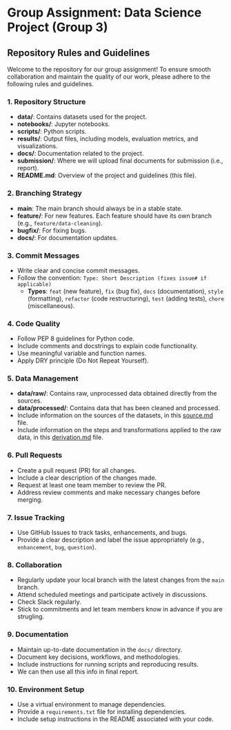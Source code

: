 # Group Assignment: Data Science Project (Group 3)

## Repository Rules and Guidelines

Welcome to the repository for our group assignment! To ensure smooth collaboration and maintain the quality of our work, please adhere to the following rules and guidelines.

### 1. Repository Structure

- **data/**: Contains datasets used for the project.
- **notebooks/**: Jupyter notebooks.
- **scripts/**: Python scripts.
- **results/**: Output files, including models, evaluation metrics, and visualizations.
- **docs/**: Documentation related to the project.
- **submission/**: Where we will upload final documents for submission (i.e., report).
- **README.md**: Overview of the project and guidelines (this file).

### 2. Branching Strategy

- **main**: The main branch should always be in a stable state.
- **feature/**: For new features. Each feature should have its own branch (e.g., `feature/data-cleaning`).
- **bugfix/**: For fixing bugs.
- **docs/**: For documentation updates.

### 3. Commit Messages

- Write clear and concise commit messages.
- Follow the convention: `Type: Short Description (fixes issue# if applicable)`
  - **Types**: `feat` (new feature), `fix` (bug fix), `docs` (documentation), `style` (formatting), `refactor` (code restructuring), `test` (adding tests), `chore` (miscellaneous).

### 4. Code Quality

- Follow PEP 8 guidelines for Python code.
- Include comments and docstrings to explain code functionality.
- Use meaningful variable and function names.
- Apply DRY principle (Do Not Repeat Yourself).

### 5. Data Management

- **data/raw/**: Contains raw, unprocessed data obtained directly from the sources.
- **data/processed/**: Contains data that has been cleaned and processed.
- Include information on the sources of the datasets, in this [source.md](data/source.md) file.
- Include information on the steps and transformations applied to the raw data, in this [derivation.md](data/derivation.md) file.

### 6. Pull Requests

- Create a pull request (PR) for all changes.
- Include a clear description of the changes made.
- Request at least one team member to review the PR.
- Address review comments and make necessary changes before merging.

### 7. Issue Tracking

- Use GitHub Issues to track tasks, enhancements, and bugs.
- Provide a clear description and label the issue appropriately (e.g., `enhancement`, `bug`, `question`).

### 8. Collaboration

- Regularly update your local branch with the latest changes from the `main` branch.
- Attend scheduled meetings and participate actively in discussions.
- Check Slack regularly.
- Stick to commitments and let team members know in advance if you are strugling.

### 9. Documentation

- Maintain up-to-date documentation in the `docs/` directory.
- Document key decisions, workflows, and methodologies.
- Include instructions for running scripts and reproducing results.
- We can then use all this info in final report.

### 10. Environment Setup

- Use a virtual environment to manage dependencies.
- Provide a `requirements.txt` file for installing dependencies.
- Include setup instructions in the README associated with your code.

